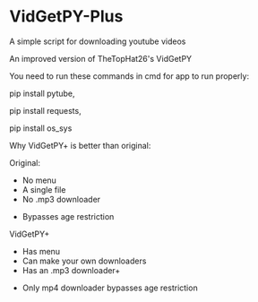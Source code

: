 # VidGetPY-Plus
A simple script for downloading youtube videos

An improved version of TheTopHat26's VidGetPY

You need to run these commands in cmd for app to run properly:

pip install pytube, 

pip install requests, 

pip install os_sys 


Why VidGetPY+ is better than original:


Original:
- No menu
- A single file
- No .mp3 downloader
+ Bypasses age restriction

VidGetPY+
+ Has menu
+ Can make your own downloaders
+ Has an .mp3 downloader+
- Only mp4 downloader bypasses age restriction

